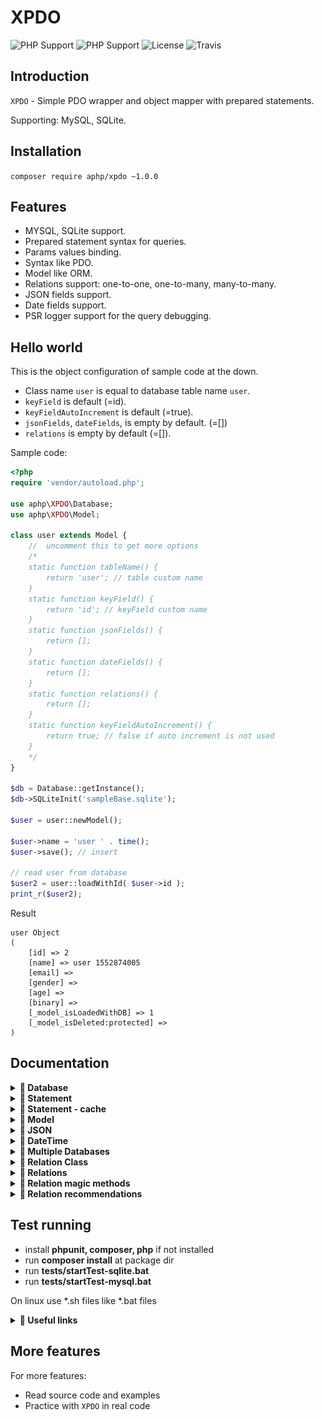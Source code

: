 # XPDO

![PHP Support](https://img.shields.io/badge/php-5.6-brightgreen.svg)
![PHP Support](https://img.shields.io/badge/php-7-brightgreen.svg)
![License](https://img.shields.io/badge/license-MIT-green.svg)
![Travis](https://api.travis-ci.org/GonistLelatel/xpdo.svg?branch=master)

## Introduction

`XPDO` - Simple PDO wrapper and object mapper with prepared statements.

Supporting: MySQL, SQLite.

## Installation

`composer require aphp/xpdo ~1.0.0`

## Features

* MYSQL, SQLite support.
* Prepared statement syntax for queries.
* Params values binding.
* Syntax like PDO.
* Model like ORM.
* Relations support: one-to-one, one-to-many, many-to-many.
* JSON fields support.
* Date fields support.
* PSR logger support for the query debugging.

## Hello world
This is the object configuration of sample code at the down.

* Class name `user` is equal to database table name `user`.
* `keyField` is default (=id).
* `keyFieldAutoIncrement` is default (=true).
* `jsonFields`, `dateFields`, is empty by default. (=[])
* `relations` is empty by default (=[]).

Sample code:

```php
<?php
require 'vendor/autoload.php';

use aphp\XPDO\Database;
use aphp\XPDO\Model;

class user extends Model {
	//  uncomment this to get more options
	/*
	static function tableName() {
		return 'user'; // table custom name
	}
	static function keyField() {
		return 'id'; // keyField custom name
	}
	static function jsonFields() {
		return [];
	}
	static function dateFields() {
		return [];
	}
	static function relations() {
		return [];
	}
	static function keyFieldAutoIncrement() {
		return true; // false if auto increment is not used
	}
	*/
}

$db = Database::getInstance();
$db->SQLiteInit('sampleBase.sqlite');

$user = user::newModel();

$user->name = 'user ' . time();
$user->save(); // insert

// read user from database
$user2 = user::loadWithId( $user->id );
print_r($user2);
```
Result
```
user Object
(
    [id] => 2
    [name] => user 1552874005
    [email] =>
    [gender] =>
    [age] =>
    [binary] =>
    [_model_isLoadedWithDB] => 1
    [_model_isDeleted:protected] =>
)
```
## Documentation
<details><summary><b>&#x1F535; Database</b></summary>
<p>

### Initialization
```php
use aphp\XPDO\Database;

$db = Database::getInstance();
$db->SQLiteInit('sampleBase-temp.sqlite');
// --
$db->MySQLInit($user, $password, $database, 'localhost');

// -- PDO custom instance initialization
// -- - useful for custom ports or any other params
$pdo = new \PDO("mysql:host=localhost;dbname=dbname;charset=utf8mb4", $user, $password);
$db->PDOInit($pdo);
// OR
$pdo = new \PDO('sqlite:'. $fileName);
$db->PDOInit($pdo);
```
### Logger
```php
use aphp\logger\FileLogger;

$logger = FileLogger::getInstance();
$logger->configure('logs/log');
$logger->startLog();

$db->setLogger( $logger );
```
</p>
</details>
<details><summary><b>&#x1F535; Statement</b></summary>
<p>

### Prepare
```php
use aphp\XPDO\Database;

$db = Database::getInstance();
$statement1 = $db->prepare("SELECT `name` FROM user WHERE id = ?");
$statement2 = $db->prepare("SELECT `name` FROM user WHERE id = :idvalue");
```
### Bind values
```php
$statement1->bindValues( [ 1 ] );

$statement2->bindNamedValue( 'idvalue', 1 );
$statement2->bindNamedValues( [ 'idvalue' => 1 ] );
```
### Execute
```php
$statement1->execute(); // for UPDATE or INSERT queries
```
### Prepare-Bind-Execute
```php
use aphp\XPDO\Database;

$db = Database::getInstance();
$db->prepare("INSERT INTO user ( `name`, `email`, `gender`, `age` ) VALUES ( :name, 'email2', 2, 1.5 )")
   ->bindNamedValue( 'name', 'Donella Nelson' )
   ->execute();
```
### Fetch all - select all rows
```php
$result = $db->prepare("SELECT * FROM user")->fetchAll();
print_r($result); // array[row][field]
```
### Fetch line - select first row
```php
$result = $db->prepare("SELECT * FROM user")->fetchLine();
print_r($result); // array[field]
```
### Fetch One - select first value in first row
```php
$result = $db->prepare("SELECT * FROM user")->fetchOne();
print_r($result); // value
```
### Statement-Empty
If fetch results is empty, that can be checked by `IF` operator<br>
Empty value is configured by `ModelConfig::$fetchAll_nullValue = [];`<br>
```php
$result = $db->prepare("SELECT * FROM user WHERE id = 2304")->fetchAll();
if (count($result) != 0) {
	print_r($result); // array[row][field]
} else {
	var_dump($result); // []
}
```
### Empty fetch line
```php
if ($result = $db->prepare("SELECT * FROM user WHERE id = 2304")->fetchLine()) {
	print_r($result); // array[field]
} else {
	var_dump($result); // NULL
}
```
### Empty fetch one
```php
if ($result = $db->prepare("SELECT * FROM user WHERE id = 2304")->fetchOne()) {
	print_r($result); // value
} else {
	var_dump($result); // NULL
}
```
### Statement-Blob
https://secure.php.net/manual/en/pdo.lobs.php

Bind blob param from file
```php
$statement = $db->prepare("UPDATE user SET `binary` = :blob WHERE id = :id");
$statement->bindNamedBlobAsFilename('blob', 'pathToFile/filename.jpg');
$statement->bindNamedValue('id', 2);
$statement->execute();
```
Bind blob param from value
```php
$fp = fopen($filename, 'rb'); // read file
if ($fp === false) {
	throw new Exception($filename);
}
$statement = $db->prepare("UPDATE user SET `binary` = :blob WHERE id = :id");
$statement->bindNamedBlob('blob', $fp);
$statement->bindNamedValue('id', 2);
$statement->execute();
```
### Fetch object
```php
class User_object {
	public $id;
	public $name;
	public $email;
	public $param1_v;
	public $param2_v;

	function __construct($param1, $param2) {
		$this->param1_v = $param1;
		$this->param2_v = $param2;
	}
}

$db = Database::getInstance();
$statement = $db->prepare("SELECT `id`, `name`, `email` FROM user WHERE id = 1");
$obj = $statement->fetchObject(User_object::class, [ 'p1', 'p2' ]);

print_r($obj);
```
```
User_object Object
(
    [id] => 1
    [name] => user1
    [email] => email1
    [param1_v] => p1
    [param2_v] => p2
)
```
### Fetch All objects
```php
$statement = $db->prepare("SELECT `id`, `name`, `email` FROM user");
$objects = $statement->fetchAllObjects(User_object::class, [ 'p1', 'p2' ]);

print_r($objects);
// $objects = array [objects]
```
</p>
</details>
<details><summary><b>&#x1F535; Statement - cache</b></summary>
<p>
Database supported the cached results for statements.<br>
To enable this feature use this code:

```php
$db->setFetchCacheEnabled(true);
```

All next `SELECT` queries are cached, and not execute twice.
This feature is useful with relation models, for increase the performance of virtual fields.

```php
$statement = $db->prepare('SELECT * FROM user WHERE id = 1');
$statement->__objectID = 'statementID';
$user = $statement->fetchLine();
//
$statement2 = $db->prepare('SELECT * FROM user WHERE id = 1');
$user = $statement2->fetchLine(); // load from cache

//
var_dump($statement == $statement2); // true, cache enabled, statement instance not create twice
var_dump($statement2->__objectID == 'statementID');  // true
var_dump($statement2->_cached == true);  // true, cache feature is enabled
```

If `UPDATE` , `INSERT` or any non `SELECT` query executed, then cache will reset.<br>
For manual reset use:
```php
$db->resetFetchCache();
```
For disable caching use:
```php
$db->setFetchCacheEnabled(false);
```
</p>
</details>
<details><summary><b>&#x1F535; Model</b></summary>
<p>

### new Model
```php
use aphp\XPDO\Database;
use aphp\XPDO\Model;

class user extends Model {

}

$user = user::newModel();
```
### new Model - visible fields
```php
class user extends Model {
	public $id;
	public $name;
	public $email;
	public $gender;
	public $age;
	public $binary;
}

$user = user::newModel();
```
### new Model - key field
```php
class user extends Model {
	static function keyField() {
		return 'id';
	}
}
$user = user::newModel();
```
### new Model - table name
```php
class user extends Model {
	static function tableName() {
		return 'user';
	}
}
$user = user::newModel();
```
### new Model - key field auto increment
```php
class user extends Model {
	static function keyFieldAutoIncrement() {
		return true;
	}
}
$user = user::newModel();
```
### Model - Save
The insert query performs automatically.

```php
use aphp\XPDO\Database;
use aphp\XPDO\Model;

class user extends Model {

}

$user = user::newModel();
$user->name = 'Loguyyo Vielyra';
$user->email = 'Vielyra@mail.com';

$user->save();
```
The update query performs automatically.
```php
$user->email = 'newValue@mail.com';
$user->save();
// for optimization use the fields param
$user->save( ['email'] );
```
### Model - Load
Load with id
```php
$user = user::loadWithId(1);
```
Load with field
```php
$user = user::loadWithField('name', 'userName');
```
Load with field and columns 'name' , 'email' (optimized)
```php
$user = user::loadWithField('name', 'userName', ['name', 'email']);
```
### Model - Select
Using select queries for loading models
```php
$statement = $db->prepare('SELECT * FROM user');
$object = user::loadWithStatement($statement);
print_r($object);
```
Load all
```php
$statement = $db->prepare('SELECT * FROM user');
$objects = user::loadAllWithStatement($statement);
print_r($objects);
```
### Model - Where Query
Load with where query
```php
$object = user::loadWithWhereQuery('id = ?', [ 0 ]);
print_r($object); // user
```
Load all with where query
```php
$objects = user::loadAllWithWhereQuery('id > ?', [ 0 ]);
print_r($objects); // [ user ]
```
Load all : `SELECT * FROM user` equivalent
```php
$objects = user::loadAll();
print_r($objects); // [ user ]
```
### Model - Delete
Delete model from database
```php
$user = user::loadWithId(1);
$user->delete();
```
Delete model from database, optimizing
```php
$user = user::loadWithId(1, [ user::keyField() ]);
$user->delete();
```
</p>
</details>
<details><summary><b>&#x1F535; JSON</b></summary>
<p>
JSON bind detection is enabled by default.

```php
Utils::$_jsonBindDetection = true;
```
Bind json field value (INSERT, UPDATE).<br>
If value is ARRAY then it's detecting as JSON type.
```php
$json = ['sampleJson' => 'jsonValue'];
// api with bindNamedValue
$statement->bindNamedValue('email', $json);

// api with bindValues
$statement->bindValues([ $json, 'otherFieldValue', 'otherFieldValue' ]);
```
In database this values stored as TEXT type, not JSON.<br>

`SELECT` queries need to call `$statement->setJSONColumns` before fetching.
```php
$statement->setJSONColumns([ 'email' ]);
$data = $statement->fetchLine();
print_r($data['email']); // will see JSON ARRAY
```
Models using `jsonFields` to set JSON fields
```php
class user extends Model {
	static function jsonFields() {
		return [ 'email' ];
	}
}
```
</p>
</details>
<details><summary><b>&#x1F535; DateTime</b></summary>
<p>
DateTime class is used to store and edit the date time.

```php
class DateTime
{
	public function isTimeText($text);
	public function isDateText($text);
	public function isDateTimeText($text);

	public function setText($text);
	public function getText();

	// dt = dateTime, d = date, t = time
	public function setNow($dt = null);
	public function setTimestamp(/* int */ $timestamp, $dt = null);

	public function getDate();
	public function getTime();
	public function getDT();

	public function getPHPDateTime(); // \DateTime
	public function getTimestamp(); // int
}
```
Bind date field value (INSERT, UPDATE).
```php
use aphp\XPDO\DateTime;
// example of dateTime, date and time formats
$dateTime = new DateTime('2019-11-22 14:55:59');
$date = new DateTime('2019-11-22');
$time = new DateTime('14:55:59');
// api with bindNamedValue
$statement->bindNamedValue('dateTime', $dateTime);
// api with bindValues
$statement->bindValues([ $dateTime, 'otherFieldValue', 'otherFieldValue' ]);
```
`SELECT` queries need to call `$statement->setDateColumns` before fetching.
```php
$statement->setDateColumns([ 'v_date' ]);
$data = $statement->fetchLine();
print_r($data['v_date']); // will see aphp\XPDO\DateTime
```
Models using `dateFields` to set DateTime fields
```php
class timeTable extends Model {
	static function dateFields() {
		return ['v_dateTime', 'v_date', 'v_time'];
	}
}
```
See [example05.php](example/example05.php) for more practice.
</p>
</details>
<details><summary><b>&#x1F535; Multiple Databases</b></summary>
<p>
By the default used 1 instance of database.<br>
To create `multiple` instances use sample code:

```php
class DBStatic {
	static $db1;
	static $db2;
}
DBStatic::$db1 = = new Database;
DBStatic::$db1->SQLiteInit( $filename1 );

DBStatic::$db2 = = new Database;
DBStatic::$db2->SQLiteInit( $filename2 );

```
Models needs to override `database` method
```php
class User_db01 extends Model {
	static function database() {
		return DBStatic::$db1
	}
}

class User_db02 extends Model {
	static function database() {
		return DBStatic::$db2;
	}
}
```
</p>
</details>
<details><summary><b>&#x1F535; Relation Class</b></summary>
<p>

```php
class Relation {
	public function toManyAdd($name, Model $relationModel);
	public function toManyAddAll($name, $relationModels); // name, [ Model ]
	public function toManyRemove($name, Model $relationModel);
	public function toManyRemoveAll($name);
	public function reset(); // reset property cache

	public function setFields(/*Array*/ $fields); // -> $this
	public function orderBy($field, $asc = true); // -> $this
}
```
This class is created automatically while runtime calling the relations.
```php
// Read
  $object = $model->relation()->%nameToOne%;
  $objects = $model->relation()->%nameToMany%;
  $objects = $model->relation()->%nameManyToMany%;
// Write
  $model->relation()->%nameToOne% = $object;
// toMany write
  $model->relation()->toManyAdd('%nameToMany%', $object);
  $model->relation()->toManyAdd('%nameManyToMany%', $object);

  $model->relation()->toManyAddAll('%nameToMany%', $objects);
  $model->relation()->toManyAddAll('%nameManyToMany%', $objects);

  $model->relation()->toManyRemove('%nameToMany%', $object);
  $model->relation()->toManyRemove('%nameManyToMany%', $object);

  $model->relation()->toManyRemoveAll('%nameToMany%');
  $model->relation()->toManyRemoveAll('%nameManyToMany%');
```
Setting load fields or order for relations.
```php
// Read , set load fields
  $object = $model->relation()->setFields(['field1', 'field2'])->%nameToOne%;
  $objects = $model->relation()->setFields(['field1', 'field2'])->%nameToMany%;
// Read , set order
  $objects = $model->relation()->orderBy('field1')->%nameToMany%;
// Read , set order multiple fields
  $objects = $model->relation()->
    orderBy('field1')->orderBy('field2')->
    %nameToMany%;
// Read , set order , set fields
  $objects = $model->relation()->
   orderBy('field1')->setFields(['field1', 'field2'])->
   %nameToMany%;
```
</p>
</details>
<details><summary><b>&#x1F535; Relations</b></summary>
<p>

### Configure

Relations are configured by static method `relations()`.
```
// to one
this->%field% ** %class%->%id%
// to many
this->%id% *-** %class%->%field%
```
Many to many used 2 rules.
```
this->%id% *-** %MiddleClass%->%field1%,
%MiddleClass%->%field2% ** %class%->%id%
```
Class namespaces by default is autodetected.
```php
// autodetecting
ModelConfig::modelClass_relation_namespace = 'auto';
// set the namespace models
ModelConfig::modelClass_relation_namespace = 'RT\Test\Sample';
```
Full namespace is allowed to set in rules.
```
this->%field% ** RT\Test\Sample\%class%->%id%
```

### Syntax to-one

![toOne](images/001.png)

```php
class Category extends Model { }

class Book extends Model {
  static function relations() {
    return [
      'category' => 'this->category_id ** Category->id'
    ];
  }
}
```
Read
```php
$book = Book::loadWithField('name', 'Role of Religion');
$category = $book->relation()->category; // Category OR null
```
Write
```php
$book = Book::loadWithField('name', 'Role of Religion');
$category = Category::loadWithField('name', 'capitalism');
$book->relation()->category = $category;
```
Null
```php
$book->relation()->category = null;
```
### Syntax_to-many

![toMany](images/002.png)

```php
class Category extends Model {
  static function relations() {
    return [
      'books' => 'this->id *-** Book->category_id'
    ];
  }
}

class Book extends Model { }
```
Read
```php
$category = Category::loadWithField('name', 'capitalism');
$books = $category->relation()->books; // [ Book ] OR [ ]
```
Write
```php
$category = Category::loadWithField('name', 'capitalism');
$book = Book::loadWithField('name', 'Motherhood');
$category->relation()->toManyAdd('books', $book);
```
Null
```php
$category = Category::loadWithField('name', 'capitalism');
// self book
$book1 = $books = $category->relation()->books[0];
$category->relation()->toManyRemove('books', $book1);
// book from database
$book2 = Book::loadWithField('name', 'Motherhood');
$category->relation()->toManyRemove('books', $book2);
// all
$category->relation()->toManyRemoveAll('books');
```
### Syntax many to many

![manyToMany](images/003.png)

```php
class Book extends Model {
  static function relations() {
    return [
      'tags' => [
        'this->id *-** TagBook->book_id',
        'TagBook->tag_id ** Tag->id'
      ]
    ];
  }
}
class Tag extends Model {
  static function relations() {
    return [
      'books' => [
        'this->id *-** TagBook->tag_id',
        'TagBook->book_id ** Book->id'
      ]
    ];
  }
}
class TagBook extends Model {
  static function keyField() {
    return null; // optional, need testing for cases
  }
}
```
Api for `many-to-many` relations is same as `to-many`.

**[Syntax_to-many](###Syntax_to-many)**

Read (like toMany)
```php
$book = Book::loadWithField('name', 'Motherhood');
$tags = $book->relation()->tags; // [ Tag ] OR [ ]
```
</p>
</details>
<details><summary><b>&#x1F535; Relation magic methods</b></summary>
<p>

Relation allows to use magic methods for model.<br>
The magic methods are not using `$model->relation()` syntax for shorter code.<br>
Syntax:
```php
$relationModel = $model->%relationName%;

$model->%relationName% = $relationModel;

$model->toManyAdd('%relationName%', $relationModel);
$model->toManyAddAll('%relationName%', $relationModels);
$model->toManyRemove('%relationName%', $relationModel);
$model->toManyRemoveAll('%relationName%');

$relationModels = $model->relation_orderBy('%field%', true|false)->%relationName%;
```
</p>
</details>
<details><summary><b>&#x1F535; Relation recommendations</b></summary>
<p>

* Write relation action performs <b>saving</b> model <b>immediately</b>.
* Use Database::transactionBegin() to optimize the relations writing.
* Use logger for debug, and see SQL queries.
</p>
</details>

## Test running

* install __phpunit, composer, php__ if not installed
* run __composer install__ at package dir
* run __tests/startTest-sqlite.bat__
* run __tests/startTest-mysql.bat__

On linux use *.sh files like *.bat files

<details><summary><b>&#x1F535; Useful links</b></summary>
<p>

* Composer package generator
	* [projectGen2](https://github.com/GonistLelatel/projectGen2)
* Cmd windows
	* [WindowsPathEditor](https://rix0rrr.github.io/WindowsPathEditor/)
	* [conemu](https://conemu.github.io/)
* PHP downloads
	* [windows.php.net](https://windows.php.net/)
	* [xampp](https://www.apachefriends.org/ru/index.html)
	* [openserver](https://open-server.soft112.com/)
* PHP installations
	* [install-php-on-windows](https://www.utilizewindows.com/install-php-on-windows/)
	* [phpunit 5](https://phpunit.de/getting-started/phpunit-5.html)
	* [phpunit in bat](https://stackoverflow.com/questions/24861233/phpunit-setup-in-batch-file)
	* [composer in bat](http://leedavis81.github.io/global-installation-of-composer-on-windows/)
* Git client
	* [git](https://gitforwindows.org/)
	* [smartgit](https://www.syntevo.com/smartgit/)

</p>
</details>

## More features
For more features:
* Read source code and examples
* Practice with `XPDO` in real code

